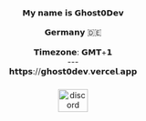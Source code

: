 <br clear="both">

<p align="center">𝗠𝘆 𝗻𝗮𝗺𝗲 𝗶𝘀 𝗚𝗵𝗼𝘀𝘁𝟬𝗗𝗲𝘃<br><br>𝗚𝗲𝗿𝗺𝗮𝗻𝘆 🇩🇪<br><br>𝗧𝗶𝗺𝗲𝘇𝗼𝗻𝗲: 𝗚𝗠𝗧+𝟭<br>---<br>𝗵𝘁𝘁𝗽𝘀://𝗴𝗵𝗼𝘀𝘁𝟬𝗱𝗲𝘃.𝘃𝗲𝗿𝗰𝗲𝗹.𝗮𝗽𝗽</p>

###

<div align="center">
  <img src="https://raw.githubusercontent.com/maurodesouza/profile-readme-generator/master/src/assets/icons/social/discord/default.svg" width="52" height="40" alt="discord logo"  />
</div>

###
